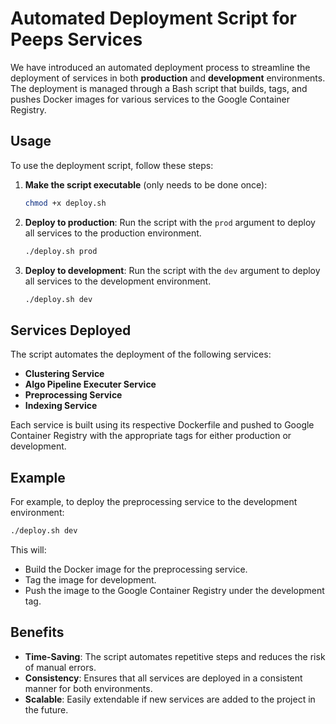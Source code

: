 
# Automated Deployment Script for Peeps Services

We have introduced an automated deployment process to streamline the deployment of services in both **production** and **development** environments. The deployment is managed through a Bash script that builds, tags, and pushes Docker images for various services to the Google Container Registry.

## Usage

To use the deployment script, follow these steps:

1. **Make the script executable** (only needs to be done once):
   ```bash
   chmod +x deploy.sh
   ```

2. **Deploy to production**:
   Run the script with the `prod` argument to deploy all services to the production environment.
   ```bash
   ./deploy.sh prod
   ```

3. **Deploy to development**:
   Run the script with the `dev` argument to deploy all services to the development environment.
   ```bash
   ./deploy.sh dev
   ```

## Services Deployed

The script automates the deployment of the following services:
- **Clustering Service**
- **Algo Pipeline Executer Service**
- **Preprocessing Service**
- **Indexing Service**

Each service is built using its respective Dockerfile and pushed to Google Container Registry with the appropriate tags for either production or development.

## Example

For example, to deploy the preprocessing service to the development environment:
```bash
./deploy.sh dev
```
This will:
- Build the Docker image for the preprocessing service.
- Tag the image for development.
- Push the image to the Google Container Registry under the development tag.

## Benefits

- **Time-Saving**: The script automates repetitive steps and reduces the risk of manual errors.
- **Consistency**: Ensures that all services are deployed in a consistent manner for both environments.
- **Scalable**: Easily extendable if new services are added to the project in the future.
